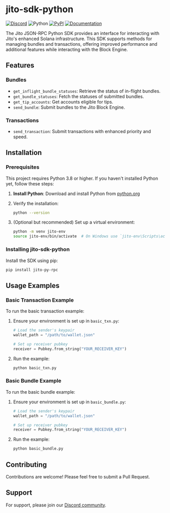 # jito-sdk-python

[![Discord](https://img.shields.io/discord/938287290806042626?label=Discord&logo=discord&style=flat&color=7289DA)](https://discord.gg/jTSmEzaR)
![Python](https://img.shields.io/badge/Python-3.8%2B-blue?logo=python)
[![PyPI](https://img.shields.io/pypi/v/jito-py-rpc?label=PyPI&logo=python)](https://pypi.org/project/jito-py-rpc/)
[![Documentation](https://img.shields.io/badge/docs-latest-blue.svg)](https://jito-foundation.github.io/jito-sdk-python/)

The Jito JSON-RPC Python SDK provides an interface for interacting with Jito's enhanced Solana infrastructure. This SDK supports methods for managing bundles and transactions, offering improved performance and additional features while interacting with the Block Engine.

## Features

### Bundles
- `get_inflight_bundle_statuses`: Retrieve the status of in-flight bundles.
- `get_bundle_statuses`: Fetch the statuses of submitted bundles.
- `get_tip_accounts`: Get accounts eligible for tips.
- `send_bundle`: Submit bundles to the Jito Block Engine.

### Transactions
- `send_transaction`: Submit transactions with enhanced priority and speed.

## Installation

### Prerequisites

This project requires Python 3.8 or higher. If you haven't installed Python yet, follow these steps:

1. **Install Python**:
   Download and install Python from [python.org](https://www.python.org/downloads/)

2. Verify the installation:
   ```bash
   python --version
   ```

3. (Optional but recommended) Set up a virtual environment:
   ```bash
   python -m venv jito-env
   source jito-env/bin/activate  # On Windows use `jito-env\Scripts\activate`
   ```

### Installing jito-sdk-python

Install the SDK using pip:

```bash
pip install jito-py-rpc
```

## Usage Examples

### Basic Transaction Example


To run the basic transaction example:

1. Ensure your environment is set up in `basic_txn.py`:

   ```python
   # Load the sender's keypair
   wallet_path = "/path/to/wallet.json"

   # Set up receiver pubkey
   receiver = Pubkey.from_string("YOUR_RECEIVER_KEY")
   ```

2. Run the example:
   ```bash
   python basic_txn.py
   ```

### Basic Bundle Example

To run the basic bundle example:

1. Ensure your environment is set up in `basic_bundle.py`:

   ```python
   # Load the sender's keypair
   wallet_path = "/path/to/wallet.json"

   # Set up receiver pubkey
   receiver = Pubkey.from_string("YOUR_RECEIVER_KEY")
   ```

2. Run the example:
   ```bash
   python basic_bundle.py
   ```

## Contributing

Contributions are welcome! Please feel free to submit a Pull Request.

## Support

For support, please join our [Discord community](https://discord.gg/jTSmEzaR).
